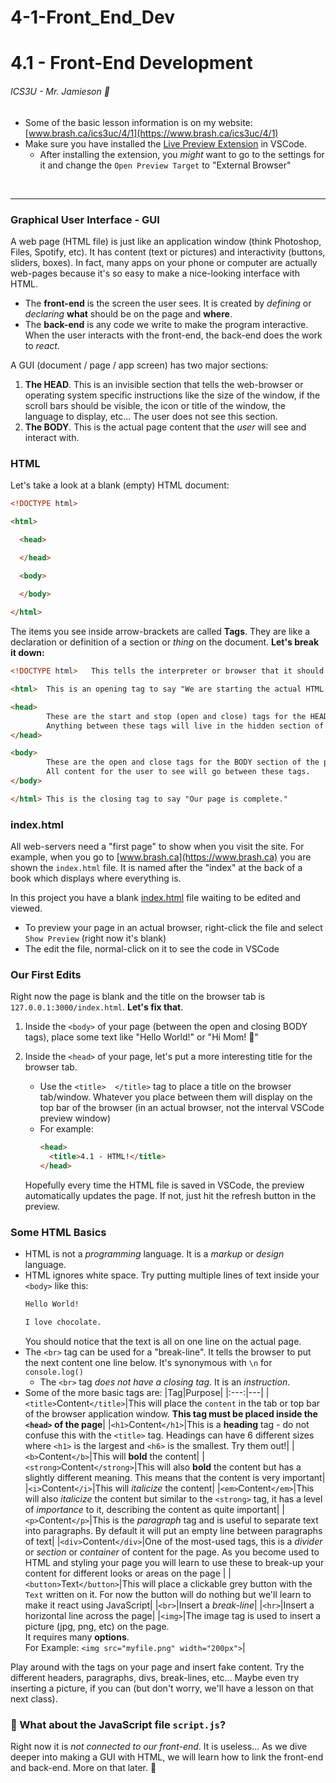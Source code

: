 # 4-1-Front_End_Dev

# 4.1 - Front-End Development

###### ICS3U - Mr. Jamieson 🐠

- Some of the basic lesson information is on my website: [www.brash.ca/ics3uc/4/1](https://www.brash.ca/ics3uc/4/1)
- Make sure you have installed the [Live Preview Extension](vscode:extension/ms-vscode.live-server) in VSCode.
  - After installing the extension, you _might_ want to go to the settings for it and change the `Open Preview Target` to "External Browser"

<br>

---


### Graphical User Interface - GUI
A web page (HTML file) is just like an application window (think Photoshop, Files, Spotify, etc). It has content (text or pictures) and interactivity (buttons, sliders, boxes). In fact, many apps on your phone or computer are actually web-pages because it's so easy to make a nice-looking interface with HTML.

- The **front-end** is the screen the user sees. It is created by _defining_ or _declaring_ **what** should be on the page and **where**.
- The **back-end** is any code we write to make the program interactive. When the user interacts with the front-end, the back-end does the work to _react_.

A GUI (document / page / app screen) has two major sections:

1. **The HEAD**. This is an invisible section that tells the web-browser or operating system specific instructions like the size of the window, if the scroll bars should be visible, the icon or title of the window, the language to display, etc... The user does not see this section.
2. **The BODY**. This is the actual page content that the _user_ will see and interact with.

### HTML

Let's take a look at a blank (empty) HTML document:
```HTML
<!DOCTYPE html>

<html>

  <head>

  </head>

  <body>

  </body>
  
</html>
```

The items you see inside arrow-brackets are called **Tags**. They are like a declaration or definition of a section or _thing_ on the document. **Let's break it down:**
```HTML
<!DOCTYPE html>   This tells the interpreter or browser that it should expect HTML tags.
```
```HTML
<html>  This is an opening tag to say "We are starting the actual HTML now"
```
```HTML
<head>
        These are the start and stop (open and close) tags for the HEAD section of the page.
        Anything between these tags will live in the hidden section of the page.
</head>
```
```HTML
<body>
        These are the open and close tags for the BODY section of the page.
        All content for the user to see will go between these tags.
</body>
```
```HTML
</html> This is the closing tag to say "Our page is complete."
```

### index.html

All web-servers need a "first page" to show when you visit the site. For example, when you go to [www.brash.ca](https://www.brash.ca) you are shown the `index.html` file. It is named after the "index" at the back of a book which displays where everything is.

In this project you have a blank [index.html](index.html) file waiting to be edited and viewed.
- To preview your page in an actual browser, right-click the file and select `Show Preview` (right now it's blank)
- The edit the file, normal-click on it to see the code in VSCode

### Our First Edits

Right now the page is blank and the title on the browser tab is `127.0.0.1:3000/index.html`. **Let's fix that**.
1. Inside the `<body>` of your page (between the open and closing BODY tags), place some text like "Hello World!" or "Hi Mom! 🥰"
2. Inside the `<head>` of your page, let's put a more interesting title for the browser tab.
   - Use the `<title>  </title>` tag to place a title on the browser tab/window. Whatever you place between them will display on the top bar of the browser (in an actual browser, not the interval VSCode preview window)
   - For example:
      ```HTML
      <head>
        <title>4.1 - HTML!</title>
      </head>
      ```

    Hopefully every time the HTML file is saved in VSCode, the preview automatically updates the page. If not, just hit the refresh button in the preview.

### Some HTML Basics

- HTML is not a _programming_ language. It is a _markup_ or _design_ language.
- HTML ignores white space. Try putting multiple lines of text inside your `<body>` like this:
  ```HTML
  Hello World!

  I love chocolate.
  ```
  You should notice that the text is all on one line on the actual page.
- The `<br>` tag can be used for a "break-line". It tells the browser to put the next content one line below. It's synonymous with `\n` for `console.log()`
  - The `<br>` tag _does not have a closing tag_. It is an _instruction_.
- Some of the more basic tags are:
  |Tag|Purpose|
  |:---:|---|
  |`<title>`Content`</title>`|This will place the `content` in the tab or top bar of the browser application window. **This tag must be placed inside the `<head>` of the page**|
  |`<h1>`Content`</h1>`|This is a **heading** tag - do not confuse this with the `<title>` tag. Headings can have 6 different sizes where `<h1>` is the largest and `<h6>` is the smallest. Try them out!|
  |`<b>`Content`</b>`|This will **bold** the content|
  |`<strong>`Content`</strong>`|This will also **bold** the content but has a slightly different meaning. This means that the content is very important|
  |`<i>`Content`</i>`|This will _italicize_ the content|
  |`<em>`Content`</em>`|This will also _italicize_ the content but similar to the `<strong>` tag, it has a level of _importance_ to it, describing the content as quite important|
  |`<p>`Content`</p>`|This is the _paragraph_ tag and is useful to separate text into paragraphs. By default it will put an empty line between paragraphs of text|
  |`<div>`Content`</div>`|One of the most-used tags, this is a _divider_ or _section_ or _container_ of content for the page. As you become used to HTML and styling your page you will learn to use these to break-up your content for different looks or areas on the page |
  |`<button>`Text`</button>`|This will place a clickable grey button with the `Text` written on it. For now the button will do nothing but we'll learn to make it react using JavaScript|
  |`<br>`|Insert a _break-line_|
  |`<hr>`|Insert a horizontal line across the page|
  |`<img>`|The image tag is used to insert a picture (jpg, png, etc) on the page.<br>It requires many **options**.<br>For Example: `<img src="myfile.png" width="200px">`|

Play around with the tags on your page and insert fake content. Try the different headers, paragraphs, divs, break-lines, etc... Maybe even try inserting a picture, if you can (but don't worry, we'll have a lesson on that next class).

### 🤔 What about the JavaScript file `script.js`?

Right now it is _not connected to our front-end_. It is useless... As we dive deeper into making a GUI with HTML, we will learn how to link the front-end and back-end. More on that later.
🐠
<br><br>
